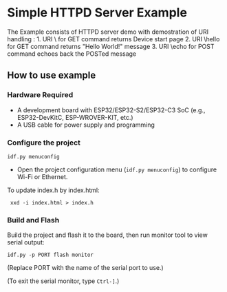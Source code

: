 # Simple HTTPD Server Example

The Example consists of HTTPD server demo with demostration of URI handling :
    1. URI \ for GET command returns Device start page
    2. URI \hello for GET command returns "Hello World!" message
    3. URI \echo for POST command echoes back the POSTed message

## How to use example

### Hardware Required

* A development board with ESP32/ESP32-S2/ESP32-C3 SoC (e.g., ESP32-DevKitC, ESP-WROVER-KIT, etc.)
* A USB cable for power supply and programming

### Configure the project

```
idf.py menuconfig
```
* Open the project configuration menu (`idf.py menuconfig`) to configure Wi-Fi or Ethernet.

To update index.h by index.html:
```
 xxd -i index.html > index.h
 ```

### Build and Flash

Build the project and flash it to the board, then run monitor tool to view serial output:

```
idf.py -p PORT flash monitor
```

(Replace PORT with the name of the serial port to use.)

(To exit the serial monitor, type ``Ctrl-]``.)